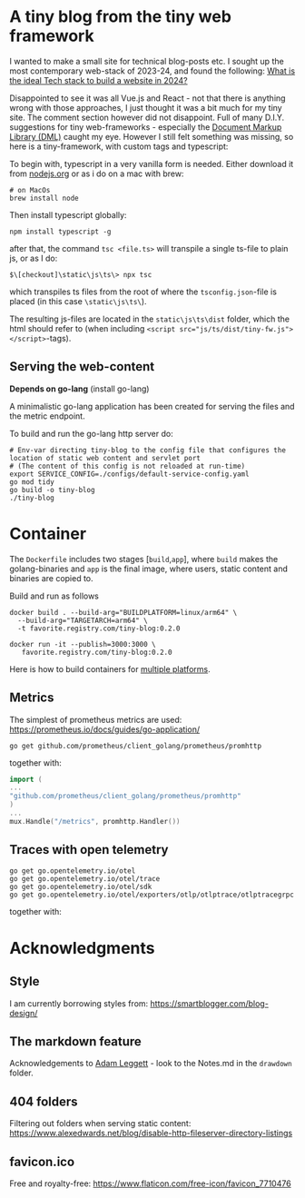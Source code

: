 # A tiny blog from the tiny web framework
I wanted to make a small site for technical blog-posts etc.
I sought up the most contemporary web-stack of 2023-24, and found the following:
[What is the ideal Tech stack to build a website in 2024?](https://dev.to/jakemackie/web-development-in-2024-29d6)

Disappointed to see it was all Vue.js and React - not that there is anything wrong with those approaches, 
I just thought it was a bit much for my tiny site. The comment section however did not disappoint. Full of many D.I.Y. 
suggestions for tiny web-frameworks - especially the 
[Document Markup Library (DML)](https://dml.efpage.de/DML_homepage/index.html) caught my eye.
However I still felt something was missing, so here is a tiny-framework, with custom tags and typescript:

To begin with, typescript in a very vanilla form is needed. Either download it from 
[nodejs.org](https://nodejs.org/en/learn/getting-started/how-to-install-nodejs) or as i do on a mac with brew:
```shell
# on MacOs
brew install node
```
Then install typescript globally:
```shell
npm install typescript -g
```
after that, the command `tsc <file.ts>` will transpile a single ts-file to plain js, or as I do:
```shell
$\[checkout]\static\js\ts\> npx tsc
``` 
which transpiles ts files from the root of where the `tsconfig.json`-file is placed (in this case `\static\js\ts\`).

The resulting js-files are located in the `static\js\ts\dist` folder, which the html should refer to 
(when including `<script src="js/ts/dist/tiny-fw.js"></script>`-tags).  

## Serving the web-content
__**Depends on go-lang**__ (install go-lang)

A minimalistic go-lang application has been created for serving the files and the metric endpoint.

To build and run the go-lang http server do: 
```shell
# Env-var directing tiny-blog to the config file that configures the location of static web content and servlet port
# (The content of this config is not reloaded at run-time)
export SERVICE_CONFIG=./configs/default-service-config.yaml
go mod tidy
go build -o tiny-blog
./tiny-blog
```

# Container
The `Dockerfile` includes two stages [`build`,`app`], where `build` makes the golang-binaries and `app` is the final 
image, where users, static content and binaries are copied to.

Build and run as follows
```shell
docker build . --build-arg="BUILDPLATFORM=linux/arm64" \
  --build-arg="TARGETARCH=arm64" \
  -t favorite.registry.com/tiny-blog:0.2.0

docker run -it --publish=3000:3000 \                                                                                  
   favorite.registry.com/tiny-blog:0.2.0
```

Here is how to build containers for [multiple platforms](https://docs.docker.com/build/building/multi-platform/). 

## Metrics

The simplest of prometheus metrics are used: https://prometheus.io/docs/guides/go-application/
```shell
go get github.com/prometheus/client_golang/prometheus/promhttp
```
together with:
```go
import (
...
"github.com/prometheus/client_golang/prometheus/promhttp"
)
...
mux.Handle("/metrics", promhttp.Handler())
```

## Traces with open telemetry

```shell
go get go.opentelemetry.io/otel
go get go.opentelemetry.io/otel/trace
go get go.opentelemetry.io/otel/sdk
go get go.opentelemetry.io/otel/exporters/otlp/otlptrace/otlptracegrpc
```
together with:



# Acknowledgments
## Style
I am currently borrowing styles from: https://smartblogger.com/blog-design/ 
## The markdown feature
Acknowledgements to [Adam Leggett](https://github.com/adamvleggett) - look to the Notes.md in the `drawdown` folder.
## 404 folders
Filtering out folders when serving static content: https://www.alexedwards.net/blog/disable-http-fileserver-directory-listings
## favicon.ico
Free and royalty-free:
https://www.flaticon.com/free-icon/favicon_7710476
